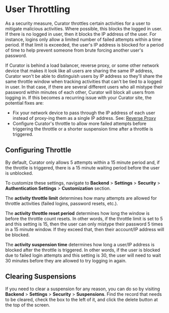 # User Throttling

As a security measure, Curator throttles certain activities for a user to mitigate malicious activities.
Where possible, this blocks the logged in user.  If there is no logged in user, then it blocks the IP address
of the user.  For instance, logins only allow a limited number of failed attempts within a time period.  If
that limit is exceeded, the user's IP address is blocked for a period of time to help prevent someone from
brute forcing another user's password.

If Curator is behind a load balancer, reverse proxy, or some other network device that makes it look like all
users are sharing the same IP address, Curator won't be able to distinguish users by IP address so they'll
share the same throttle window when tracking activities that can't be tied to a logged in user.  In that
case, if there are several different users who all mistype their password within minutes of each other,
Curator will block all users from logging in.  If this becomes a recurring issue with your Curator site, the
potential fixes are:

* Fix your network device to pass through the IP address of each user instead of proxy-ing them as a single
IP address.  See: [Reverse Proxy](https://curator.interworks.com/page/kb/setup/server-configuration/reverse-proxy/1206)
* Configure Curator's throttle to allow more failed attempts before triggering the throttle or a shorter
suspension time after a throttle is triggered.

## Configuring Throttle

By default, Curator only allows 5 attempts within a 15 minute period and, if the throttle is triggered, there
is a 15 minute waiting period before the user is unblocked.

To customize these settings, navigate to **Backend** > **Settings** > **Security** >
**Authentication Settings** > **Customization** section.

The **activity throttle limit** determines how many attempts are allowed for throttle activities (failed
logins, password resets, etc.).

The **activity throttle reset period** determines how long the window is before the throttle count resets.
In other words, if the throttle limit is set to 5 and this setting is 15, then the user can only mistype
their password 5 times in a 15 minute window.  If they exceed that, then their account/IP address will be blocked.

The **activity suspension time** determines how long a user/IP address is blocked after the throttle is
triggered.  In other words, if the user is blocked due to failed login attempts and this setting is 30, the
user will need to wait 30 minutes before they are allowed to try logging in again.

## Clearing Suspensions

If you need to clear a suspension for any reason, you can do so by visiting **Backend** > **Settings** > **Security** >
**Suspensions**.  Find the record that needs to be cleared, check the box to the left of it, and click the delete button
at the top of the screen.
